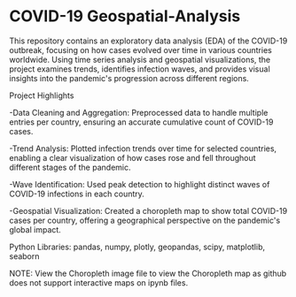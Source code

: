 # COVID-19 Geospatial-Analysis
This repository contains an exploratory data analysis (EDA) of the COVID-19 outbreak, focusing on how cases evolved over time in various countries worldwide. Using time series analysis and geospatial visualizations, the project examines trends, identifies infection waves, and provides visual insights into the pandemic's progression across different regions.

Project Highlights

-Data Cleaning and Aggregation: Preprocessed data to handle multiple entries per country, ensuring an accurate cumulative count of COVID-19 cases.

-Trend Analysis: Plotted infection trends over time for selected countries, enabling a clear visualization of how cases rose and fell throughout different stages of the pandemic.

-Wave Identification: Used peak detection to highlight distinct waves of COVID-19 infections in each country.

-Geospatial Visualization: Created a choropleth map to show total COVID-19 cases per country, offering a geographical perspective on the pandemic's global impact.

Python Libraries: pandas, numpy, plotly, geopandas, scipy, matplotlib, seaborn

NOTE: View the Choropleth image file to view the Choropleth map as github does not support interactive maps on ipynb files.
